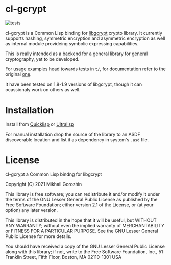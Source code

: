 # cl-gcrypt

![tests](https://github.com/gorozhin/cl-gcrypt/actions/workflows/tests.yml/badge.svg)

cl-gcrypt is a Common Lisp binding for [libgcrypt](https://gnupg.org/related_software/libgcrypt/ "libgcrypt") crypto library. It currently supports hashing, symmetric encryption and asymmetric encryption as well as internal module provideing symbolic expressing capabilities.

This is really intended as a backend for a general library for general cryptography, yet to be developed.

For usage examples head towards tests in `t/`, for documentation refer to the original [one](https://gnupg.org/documentation/manuals/gcrypt/ "one").

It have been tested on 1.8-1.9 versions of libgcrypt, though it can ocassionaly work on others as well.

# Installation
Install from [Quicklisp](https://www.quicklisp.org/beta/ "Quicklisp") or [Ultralisp](https://ultralisp.org/projects/gorozhin/cl-gcrypt "Ultralisp")

For manual installation drop the source of the library to an ASDF discoverable location and list it as dependency in system's `.asd` file.

# License 
cl-gcrypt a Common Lisp bindng for libgcrypt

Copyright (C) 2021 Mikhail Gorozhin

This library is free software; you can redistribute it and/or
modify it under the terms of the GNU Lesser General Public
License as published by the Free Software Foundation; either
version 2.1 of the License, or (at your option) any later version.

This library is distributed in the hope that it will be useful,
but WITHOUT ANY WARRANTY; without even the implied warranty of
MERCHANTABILITY or FITNESS FOR A PARTICULAR PURPOSE.  See the GNU
Lesser General Public License for more details.

You should have received a copy of the GNU Lesser General Public
License along with this library; if not, write to the Free Software
Foundation, Inc., 51 Franklin Street, Fifth Floor, Boston, MA  02110-1301  USA

